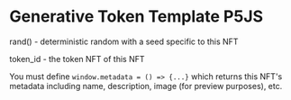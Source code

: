 # Generative Token Template P5JS

rand() - deterministic random with a seed specific to this NFT

token_id - the token NFT of this NFT

You must define ```window.metadata = () => {...}``` which returns this NFT's metadata including name, description, image (for preview purposes), etc.